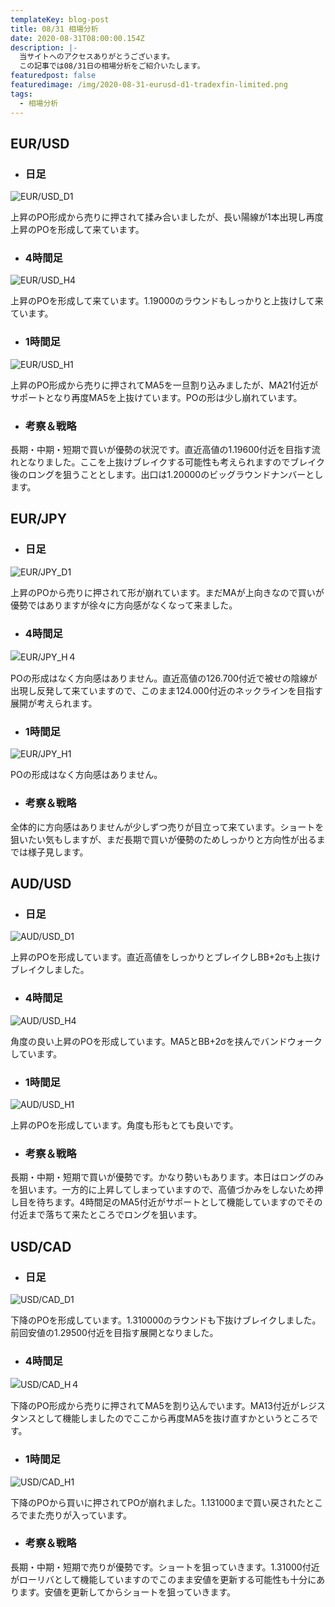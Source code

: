 ```yaml
---
templateKey: blog-post
title: 08/31 相場分析
date: 2020-08-31T08:00:00.154Z
description: |-
  当サイトへのアクセスありがとうございます。
  この記事では08/31日の相場分析をご紹介いたします。
featuredpost: false
featuredimage: /img/2020-08-31-eurusd-d1-tradexfin-limited.png
tags:
  - 相場分析
---
```

## EUR/USD

* ### 日足

![EUR/USD_D1](/img/2020-08-31-eurusd-d1-tradexfin-limited.png)

上昇のPO形成から売りに押されて揉み合いましたが、長い陽線が1本出現し再度上昇のPOを形成して来ています。

* ### 4時間足

![EUR/USD_H4](/img/2020-08-31-eurusd-h4-tradexfin-limited.png)

上昇のPOを形成して来ています。1.19000のラウンドもしっかりと上抜けして来ています。

* ### 1時間足

![EUR/USD_H1](/img/2020-08-31-eurusd-h1-tradexfin-limited.png)

上昇のPO形成から売りに押されてMA5を一旦割り込みましたが、MA21付近がサポートとなり再度MA5を上抜けています。POの形は少し崩れています。

* ### 考察＆戦略

長期・中期・短期で買いが優勢の状況です。直近高値の1.19600付近を目指す流れとなりました。ここを上抜けブレイクする可能性も考えられますのでブレイク後のロングを狙うこととします。出口は1.20000のビッグラウンドナンバーとします。

## EUR/JPY

* ### 日足

![EUR/JPY_D1](/img/2020-08-31-eurjpy-d1-tradexfin-limited.png)

上昇のPOから売りに押されて形が崩れています。まだMAが上向きなので買いが優勢ではありますが徐々に方向感がなくなって来ました。


* ### 4時間足

![EUR/JPY_H４](/img/2020-08-31-eurjpy-h4-tradexfin-limited.png)

POの形成はなく方向感はありません。直近高値の126.700付近で被せの陰線が出現し反発して来ていますので、このまま124.000付近のネックラインを目指す展開が考えられます。

* ### 1時間足

![EUR/JPY_H1](/img/2020-08-31-eurjpy-h1-tradexfin-limited.png)

POの形成はなく方向感はありません。

* ### 考察＆戦略

全体的に方向感はありませんが少しずつ売りが目立って来ています。ショートを狙いたい気もしますが、まだ長期で買いが優勢のためしっかりと方向性が出るまでは様子見します。

## AUD/USD

* ### 日足

![AUD/USD_D1](/img/2020-08-31-audusd-d1-tradexfin-limited.png)

上昇のPOを形成しています。直近高値をしっかりとブレイクしBB+2σも上抜けブレイクしました。

* ### 4時間足

![AUD/USD_H4](/img/2020-08-31-audusd-h4-tradexfin-limited.png)

角度の良い上昇のPOを形成しています。MA5とBB+2σを挟んでバンドウォークしています。

* ### 1時間足

![AUD/USD_H1](/img/2020-08-31-audusd-h1-tradexfin-limited.png)

上昇のPOを形成しています。角度も形もとても良いです。

* ### 考察＆戦略

長期・中期・短期で買いが優勢です。かなり勢いもあります。本日はロングのみを狙います。一方的に上昇してしまっていますので、高値づかみをしないため押し目を待ちます。4時間足のMA5付近がサポートとして機能していますのでその付近まで落ちて来たところでロングを狙います。

## USD/CAD

* ### 日足

![USD/CAD_D1](/img/2020-08-31-usdcad-d1-tradexfin-limited.png)

下降のPOを形成しています。1.310000のラウンドも下抜けブレイクしました。前回安値の1.29500付近を目指す展開となりました。

* ### 4時間足

![USD/CAD_H４](/img/2020-08-31-usdcad-h4-tradexfin-limited.png)

下降のPO形成から売りに押されてMA5を割り込んでいます。MA13付近がレジスタンスとして機能しましたのでここから再度MA5を抜け直すかというところです。

* ### 1時間足

![USD/CAD_H1](/img/2020-08-31-usdcad-h1-tradexfin-limited.png)

下降のPOから買いに押されてPOが崩れました。1.131000まで買い戻されたところでまた売りが入っています。

* ### 考察＆戦略

長期・中期・短期で売りが優勢です。ショートを狙っていきます。1.31000付近がローリバとして機能していますのでこのまま安値を更新する可能性も十分にあります。安値を更新してからショートを狙っていきます。
